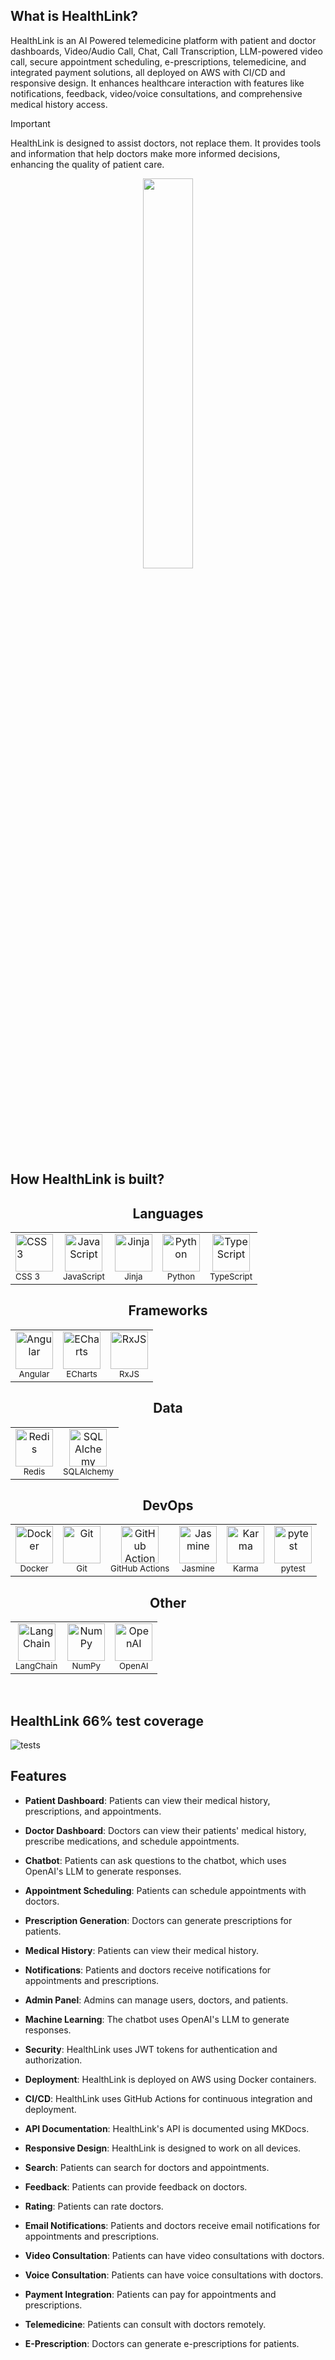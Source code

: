 ## What is HealthLink?

HealthLink is an AI Powered telemedicine platform with patient and doctor dashboards, Video/Audio Call, Chat, Call Transcription, LLM-powered video call, secure appointment scheduling, e-prescriptions, telemedicine, and integrated payment solutions, all deployed on AWS with CI/CD and responsive design. It enhances healthcare interaction with features like notifications, feedback, video/voice consultations, and comprehensive medical history access.

> [!IMPORTANT]
> HealthLink is designed to assist doctors, not replace them. It provides tools and information that help doctors make more informed decisions, enhancing the quality of patient care.
>
<p align="center">
<img src="https://github.com/HealthLink-Fyp/HealthLink/assets/69955157/42304076-4b3c-49bd-a648-a2ae7987e22c" data-canonical-src="https://github.com/HealthLink-Fyp/HealthLink/assets/69955157/42304076-4b3c-49bd-a648-a2ae7987e22c" width="40%"/>
</p>

  
## How HealthLink is built?

<div align="center">
  
## Languages
<table><tr>
  <td align=''>
  <img width='60' height='60' src='https://img.stackshare.io/service/6727/css.png' alt='CSS 3'>
  <br>
  <sub>CSS 3</sub>
  <br>
  <sub></sub>
</td>

<td align='center'>
  <img width='60' height='60' src='https://img.stackshare.io/service/1209/javascript.jpeg' alt='JavaScript'>
  <br>
  <sub>JavaScript</sub>
  <br>
  <sub></sub>
</td>

<td align='center'>
  <img width='60' height='60' src='https://img.stackshare.io/service/2303/New_Project__20_.png' alt='Jinja'>
  <br>
  <sub>Jinja</sub>
  <br>
  <sub></sub>
</td>

<td align='center'>
  <img width='60' height='60' src='https://img.stackshare.io/service/993/pUBY5pVj.png' alt='Python'>
  <br>
  <sub>Python</sub>
  <br>
  <sub></sub>
</td>

<td align='center'>
  <img width='60' height='60' src='https://img.stackshare.io/service/1612/bynNY5dJ.jpg' alt='TypeScript'>
  <br>
  <sub>TypeScript</sub>
  <br>
  <sub></sub>
</td>

</tr>
</table>

## Frameworks
<table><tr>
  <td align='center'>
  <img width='60' height='60' src='https://img.stackshare.io/service/3745/cb8U-gL6_400x400.jpg' alt='Angular'>
  <br>
  <sub>Angular</sub>
  <br>
  <sub></sub>
</td>

<td align='center'>
  <img width='60' height='60' src='https://img.stackshare.io/service/4230/aSzYQa43_400x400.jpg' alt='ECharts'>
  <br>
  <sub>ECharts</sub>
  <br>
  <sub></sub>
</td>

<td align='center'>
  <img width='60' height='60' src='https://img.stackshare.io/service/1796/984368.png' alt='RxJS'>
  <br>
  <sub>RxJS</sub>
  <br>
  <sub></sub>
</td>

</tr>
</table>

## Data
<table><tr>
  <td align='center'>
  <img width='60' height='60' src='https://img.stackshare.io/service/1031/default_cbce472cd134adc6688572f999e9122b9657d4ba.png' alt='Redis'>
  <br>
  <sub>Redis</sub>
  <br>
  <sub></sub>
</td>

<td align='center'>
  <img width='60' height='60' src='https://img.stackshare.io/service/1839/q5uAkmy7.png' alt='SQLAlchemy'>
  <br>
  <sub>SQLAlchemy</sub>
  <br>
  <sub></sub>
</td>

</tr>
</table>

## DevOps
<table><tr>
  <td align='center'>
  <img width='60' height='60' src='https://img.stackshare.io/service/586/n4u37v9t_400x400.png' alt='Docker'>
  <br>
  <sub>Docker</sub>
  <br>
  <sub></sub>
</td>

<td align='center'>
  <img width='60' height='60' src='https://img.stackshare.io/service/1046/git.png' alt='Git'>
  <br>
  <sub>Git</sub>
  <br>
  <sub></sub>
</td>

<td align='center'>
  <img width='60' height='60' src='https://img.stackshare.io/service/11563/actions.png' alt='GitHub Actions'>
  <br>
  <sub>GitHub Actions</sub>
  <br>
  <sub></sub>
</td>


<td align='center'>
  <img width='60' height='60' src='https://img.stackshare.io/service/831/7c0b595409af531b9cdeb07f8c513e8b.png' alt='Jasmine'>
  <br>
  <sub>Jasmine</sub>
  <br>
  <sub></sub>
</td>

<td align='center'>
  <img width='60' height='60' src='https://img.stackshare.io/service/1420/TidYGd6a.png' alt='Karma'>
  <br>
  <sub>Karma</sub>
  <br>
  <sub></sub>
</td>

<td align='center'>
  <img width='60' height='60' src='https://img.stackshare.io/service/4586/Lu99Qe0Z_400x400.png' alt='pytest'>
  <br>
  <sub>pytest</sub>
  <br>
  <sub></sub>
</td>

</tr>
</table>

## Other
<table><tr>
  <td align='center'>
  <img width='60' height='60' src='https://img.stackshare.io/service/48790/default_5b6c6b73f1ff3775c85d2a1ba954cb87e30cbf13.jpg' alt='LangChain'>
  <br>
  <sub>LangChain</sub>
  <br>
  <sub></sub>
</td>

<td align='center'>
  <img width='60' height='60' src='https://img.stackshare.io/service/2179/default_332f874a2edb2686f578aa6389313efcea1eec41.png' alt='NumPy'>
  <br>
  <sub>NumPy</sub>
  <br>
  <sub></sub>
</td>

<td align='center'>
  <img width='60' height='60' src='https://img.stackshare.io/service/48786/default_8b1119bcbb159cebebc2f6cfc9cd2e359b169d22.jpg' alt='OpenAI'>
  <br>
  <sub>OpenAI</sub>
  <br>
  <sub></sub>
</td>


</tr>
</table>

</div>

<br/>


  ## HealthLink 66% test coverage

![tests](https://github.com/HealthLink-Fyp/HealthLink/assets/69955157/6b05b57c-0cda-4ace-8821-dd1a8d53c071)



  
## Features

* **Patient Dashboard**: Patients can view their medical history, prescriptions, and appointments.

* **Doctor Dashboard**: Doctors can view their patients' medical history, prescribe medications, and schedule appointments.

* **Chatbot**: Patients can ask questions to the chatbot, which uses OpenAI's LLM to generate responses.

* **Appointment Scheduling**: Patients can schedule appointments with doctors.

* **Prescription Generation**: Doctors can generate prescriptions for patients.

* **Medical History**: Patients can view their medical history.

* **Notifications**: Patients and doctors receive notifications for appointments and prescriptions.

* **Admin Panel**: Admins can manage users, doctors, and patients.

* **Machine Learning**: The chatbot uses OpenAI's LLM to generate responses.

* **Security**: HealthLink uses JWT tokens for authentication and authorization.

* **Deployment**: HealthLink is deployed on AWS using Docker containers.

* **CI/CD**: HealthLink uses GitHub Actions for continuous integration and deployment.

* **API Documentation**: HealthLink's API is documented using MKDocs.

* **Responsive Design**: HealthLink is designed to work on all devices.

* **Search**: Patients can search for doctors and appointments.

* **Feedback**: Patients can provide feedback on doctors.

* **Rating**: Patients can rate doctors.

* **Email Notifications**: Patients and doctors receive email notifications for appointments and prescriptions.

* **Video Consultation**: Patients can have video consultations with doctors.

* **Voice Consultation**: Patients can have voice consultations with doctors.

* **Payment Integration**: Patients can pay for appointments and prescriptions.

* **Telemedicine**: Patients can consult with doctors remotely.

* **E-Prescription**: Doctors can generate e-prescriptions for patients.

